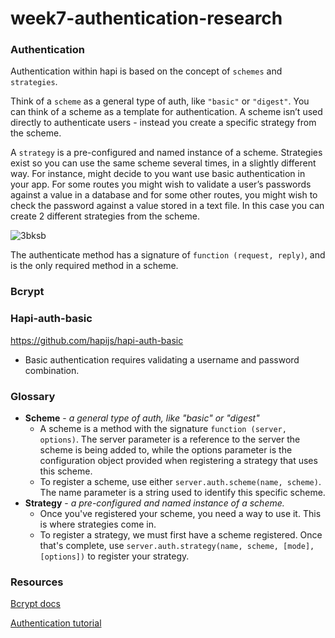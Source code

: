 # week7-authentication-research

### Authentication

Authentication within hapi is based on the concept of `schemes` and `strategies`.

Think of a `scheme` as a general type of auth, like `"basic"` or `"digest"`. You can think of a scheme as a template for authentication. A scheme isn’t used directly to authenticate users - instead you create a specific strategy from the scheme.

A `strategy` is a pre-configured and named instance of a scheme. Strategies exist so you can use the same scheme several times, in a slightly different way. For instance, might decide to you want use basic authentication in your app. For some routes you might wish to validate a user’s passwords against a value in a database and for some other routes, you might wish to check the password against a value stored in a text file. In this case you can create 2 different strategies from the scheme.

![3bksb](https://cloud.githubusercontent.com/assets/20152018/24664718/4b73c99a-1953-11e7-8c58-02c5f9d04d6f.png)


The authenticate method has a signature of `function (request, reply)`, and is the only required method in a scheme.

### Bcrypt


### Hapi-auth-basic
https://github.com/hapijs/hapi-auth-basic

- Basic authentication requires validating a username and password combination.

### Glossary

- **Scheme** - *a general type of auth, like "basic" or "digest"*
  - A scheme is a method with the signature `function (server, options)`. The server parameter is a reference to the server the scheme is being added to, while the options parameter is the configuration object provided when registering a strategy that uses this scheme.
  - To register a scheme, use either `server.auth.scheme(name, scheme)`. The name parameter is a string used to identify this specific scheme.
- **Strategy** - *a pre-configured and named instance of a scheme.*
  - Once you've registered your scheme, you need a way to use it. This is where strategies come in.
  - To register a strategy, we must first have a scheme registered. Once that's complete, use `server.auth.strategy(name, scheme, [mode], [options])` to register your strategy.

### Resources

[Bcrypt docs](https://www.npmjs.com/package/bcrypt)

[Authentication tutorial](https://hapijs.com/tutorials/auth)
